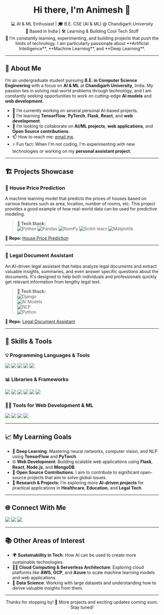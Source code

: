 <h1 align="center">Hi there, I'm Animesh 👋</h1>

<p align="center">
  💻 AI & ML Enthusiast | 🎓 B.E. CSE (AI & ML) @ Chandigarh University <br>
  📍 Based in India | 🛠️ Learning & Building Cool Tech Stuff <br>
  🌱 I’m constantly learning, experimenting, and building projects that push the limits of technology. I am particularly passionate about **Artificial Intelligence**, **Machine Learning**, and **Deep Learning**.
</p>

---

## 🚀 About Me

I’m an undergraduate student pursuing **B.E. in Computer Science Engineering** with a focus on **AI & ML** at **Chandigarh University**, India. My passion lies in solving real-world problems through technology, and I am constantly seeking opportunities to work on cutting-edge **AI models** and **web development**.

- 🔭 I’m currently working on several personal AI-based projects.
- 🌱 I’m learning **TensorFlow**, **PyTorch**, **Flask**, **React**, and **web development**.
- 👯 I’m looking to collaborate on **AI/ML projects**, **web applications**, and **Open Source contributions**.
- 📫 How to reach me: [email me](mailto:your.thisisanimesh01@gmail.com).
- ⚡ Fun fact: When I'm not coding, I'm experimenting with new technologies or working on my **personal assistant project**.

---

## 🏗️ Projects Showcase

### 🏡 **House Price Prediction**
A machine learning model that predicts the prices of houses based on various features such as area, location, number of rooms, etc. This project provides a good example of how real-world data can be used for predictive modeling.

> **🔧 Tech Stack:**  
> ![Python](https://img.shields.io/badge/-Python-3776AB?logo=python&logoColor=white&style=flat-square) 
> ![Pandas](https://img.shields.io/badge/-Pandas-150458?logo=pandas&logoColor=white&style=flat-square)
> ![NumPy](https://img.shields.io/badge/-NumPy-013243?logo=numpy&logoColor=white&style=flat-square)
> ![Scikit-learn](https://img.shields.io/badge/-Scikit--learn-F7931E?logo=scikit-learn&logoColor=white&style=flat-square)
> ![Matplotlib](https://img.shields.io/badge/-Matplotlib-11557C?logo=matplotlib&logoColor=white&style=flat-square)

📂 **Repo:** [House Price Prediction](https://github.com/thisisanimesh01/House-Price-Prediction)

---

### 📜 **Legal Document Assistant**
An AI-driven legal assistant that helps analyze legal documents and extract valuable insights, summaries, and even answer specific questions about the documents. It's designed to help both individuals and professionals quickly get relevant information from lengthy legal text.

> **🔧 Tech Stack:**  
> ![Django](https://img.shields.io/badge/-Django-092E20?logo=django&logoColor=white&style=flat-square)  
> ![AI Models](https://img.shields.io/badge/-AI%20Models-FF5733?style=flat-square)  
> ![NLP](https://img.shields.io/badge/-NLP-FF6347?logo=python&logoColor=white&style=flat-square)  
> ![Python](https://img.shields.io/badge/-Python-3776AB?logo=python&logoColor=white&style=flat-square)  

📂 **Repo:** [Legal Document Assistant](https://github.com/thisisanimesh01/Legal_Document_Assistant)

---



## 🔧 **Skills & Tools**

### 💡 **Programming Languages & Tools**  
<p>
  <img src="https://img.shields.io/badge/Python-3776AB?style=for-the-badge&logo=python&logoColor=white"/>
  <img src="https://img.shields.io/badge/C-00599C?style=for-the-badge&logo=c&logoColor=white"/>
  <img src="https://img.shields.io/badge/C++-00599C?style=for-the-badge&logo=c%2B%2B&logoColor=white"/>
  <img src="https://img.shields.io/badge/VS%20Code-007ACC?style=for-the-badge&logo=visual-studio-code&logoColor=white"/>
  <img src="https://img.shields.io/badge/Node.js-339933?style=for-the-badge&logo=node.js&logoColor=white"/>
</p>

### 📊 **Libraries & Frameworks**  
<p>
  <img src="https://img.shields.io/badge/Numpy-013243?style=for-the-badge&logo=numpy&logoColor=white"/>
  <img src="https://img.shields.io/badge/Pandas-150458?style=for-the-badge&logo=pandas&logoColor=white"/>
  <img src="https://img.shields.io/badge/Matplotlib-11557C?style=for-the-badge&logo=matplotlib&logoColor=white"/>
  <img src="https://img.shields.io/badge/Scikit--learn-F7931E?style=for-the-badge&logo=scikit-learn&logoColor=white"/>
  <img src="https://img.shields.io/badge/Django-092E20?style=for-the-badge&logo=django&logoColor=white"/>
  <img src="https://img.shields.io/badge/TensorFlow-FF6F00?style=for-the-badge&logo=tensorflow&logoColor=white"/>
</p>

### 🧑‍💻 **Tools for Web Development & ML**  
<p>
  <img src="https://img.shields.io/badge/Flask-000000?style=for-the-badge&logo=flask&logoColor=white"/>
  <img src="https://img.shields.io/badge/React-61DAFB?style=for-the-badge&logo=react&logoColor=black"/>
  <img src="https://img.shields.io/badge/Heroku-430098?style=for-the-badge&logo=heroku&logoColor=white"/>
  <img src="https://img.shields.io/badge/VS%20Code-007ACC?style=for-the-badge&logo=visual-studio-code&logoColor=white"/>
</p>

---

## 📈 **My Learning Goals**

- 🧠 **Deep Learning**: Mastering neural networks, computer vision, and NLP using **TensorFlow** and **PyTorch**.
- 🌐 **Web Development**: Building scalable web applications using **Flask**, **React**, **Node.js**, and **MongoDB**.
- 🤝 **Open Source Contributions**: I aim to contribute to significant open-source projects that aim to solve global issues.
- 🧪 **Research & Projects**: I’m exploring more **AI-driven projects** for practical applications in **Healthcare**, **Education**, and **Legal Tech**.

---

## 🌐 **Connect With Me**

<p>
  <a href="mailto:your.thisisanimesh01@gmail.com"><img src="https://img.shields.io/badge/Gmail-D14836?style=for-the-badge&logo=gmail&logoColor=white"/></a>
  <a href="https://www.linkedin.com/in/animesh-yadav-39460b276/"><img src="https://img.shields.io/badge/LinkedIn-0A66C2?style=for-the-badge&logo=linkedin&logoColor=white"/></a>
  <a href="https://github.com/thisisanimesh01"><img src="https://img.shields.io/badge/GitHub-100000?style=for-the-badge&logo=github&logoColor=white"/></a>
</p>

---

## 📚 **Other Areas of Interest**

- 🌍 **Sustainability in Tech**: How AI can be used to create more sustainable technologies.
- 🧑‍💻 **Cloud Computing & Serverless Architecture**: Exploring cloud platforms like **AWS**, **GCP**, and **Azure** to scale machine learning models and web applications.
- 🧩 **Data Science**: Working with large datasets and understanding how to derive valuable insights from them.

---

<p align="center">Thanks for stopping by! 🚀 More projects and exciting updates coming soon. Stay tuned!</p>
